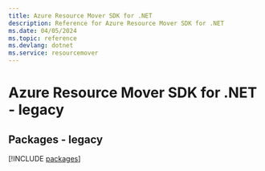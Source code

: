 ```yaml
---
title: Azure Resource Mover SDK for .NET
description: Reference for Azure Resource Mover SDK for .NET
ms.date: 04/05/2024
ms.topic: reference
ms.devlang: dotnet
ms.service: resourcemover
---
```

# Azure Resource Mover SDK for .NET - legacy
## Packages - legacy
[!INCLUDE [packages](resource-mover-index.md)]